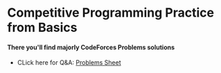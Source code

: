 # Competitive Programming Practice from Basics 

#### There you'll find majorly CodeForces Problems solutions

- CLick here for Q&A: <a href="https://docs.google.com/spreadsheets/d/1M1eR2t133svW6AMOIuGa2RPCk0z8f1itHbxuugpTKQo/edit?usp=sharing">Problems Sheet </a>